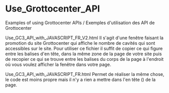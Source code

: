 # Use_Grottocenter_API
Examples of using Grottocenter APIs / Exemples d'utilisation des API de Grottocenter

Use_GC3_API_with_JAVASCRIPT_FR_V2.html
Il s'agit d'une fenêtre faisant la promotion du site Grottocenter qui affiche le nombre de cavités qui sont accessibles sur le site.
Pour utiliser ce fichier il suffit de copier ce qui figure entre les balises d'en tête, dans la même zone de la page de votre site puis de recopier ce qui se trouve entre les balises du corps de la page à l'endroit où vous voulez afficher la fenêtre dans votre page.


Use_GC3_API_with_JAVASCRIPT_FR.html
Permet de réaliser la même chose, le code est moins propre mais il n'y a rien a mettre dans l'en tête (<head></head>) de la page.
